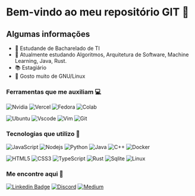 # Bem-vindo ao meu repositório GIT 🤝

## Algumas informações

- 🔭 Estudande de Bacharelado de TI
- 🌱 Atualmente estudando Algoritmos, Arquitetura de Software, Machine Learning, Java, Rust.
- 📚 Estagiário
- 🐧 Gosto muito de GNU/Linux

### Ferramentas que me auxiliam 💻

![Nvidia](https://img.shields.io/badge/NVIDIA-GTX1060-76B900?style=for-the-badge&logo=nvidia&logoColor=white)
![Vercel](https://img.shields.io/badge/Vercel-000000?style=for-the-badge&logo=vercel&logoColor=white)
![Fedora](https://img.shields.io/badge/Fedora-294172?style=for-the-badge&logo=fedora&logoColor=white)
![Colab](https://img.shields.io/badge/Colab-F9AB00?style=for-the-badge&logo=googlecolab&color=525252)

![Ubuntu](https://img.shields.io/badge/Ubuntu-E95420?style=for-the-badge&logo=ubuntu&logoColor=white)
![Vscode](https://img.shields.io/badge/VS_Code-0078D4?style=for-the-badge&logo=visual%20studio%20code&logoColor=white)
![Vim](https://img.shields.io/badge/VIM-%2311AB00.svg?&style=for-the-badge&logo=vim&logoColor=white)
![Git](https://img.shields.io/badge/GIT-E44C30?style=for-the-badge&logo=git&logoColor=white)

### Tecnologias que utilizo 🧐

![JavaScript](https://img.shields.io/badge/JavaScript-323330?style=for-the-badge&logo=javascript&logoColor=F7DF1E)
![Nodejs](https://img.shields.io/badge/-Nodejs-black?style=for-the-badge&logo=Node.js)
![Python](https://img.shields.io/badge/Python-FFD43B?style=for-the-badge&logo=python&logoColor=blue)
![Java](https://img.shields.io/badge/Java-ED8B00?style=for-the-badge&logo=java&logoColor=white)
![C++](https://img.shields.io/badge/C%2B%2B-00599C?style=for-the-badge&logo=c%2B%2B&logoColor=white)
![Docker](https://img.shields.io/badge/Docker-2CA5E0?style=for-the-badge&logo=docker&logoColor=white)

![HTML5](https://img.shields.io/badge/HTML5-E34F26?style=for-the-badge&logo=html5&logoColor=white)
![CSS3](https://img.shields.io/badge/CSS3-1572B6?style=for-the-badge&logo=css3&logoColor=white)
![TypeScript](https://img.shields.io/badge/TypeScript-007ACC?style=for-the-badge&logo=typescript&logoColor=white)
![Rust](https://img.shields.io/badge/Rust-black?style=for-the-badge&logo=rust&logoColor=#E57324)
![Sqlite](https://img.shields.io/badge/SQLite-07405E?style=for-the-badge&logo=sqlite&logoColor=white)
![Linux](https://img.shields.io/badge/Linux-FCC624?style=for-the-badge&logo=linux&logoColor=black)

### Me encontre aqui 👋

[![Linkedin Badge](https://img.shields.io/badge/LinkedIn-0077B5?style=for-the-badge&logo=linkedin&logoColor=white)](https://www.linkedin.com/in/victor-adriano-9592a0211/)
[![Discord](https://img.shields.io/badge/Discord-7289DA?style=for-the-badge&logo=discord&logoColor=white)](https://discordapp.com/users/236953323394170881)
[![Medium](https://img.shields.io/badge/Medium-12100E?style=for-the-badge&logo=medium&logoColor=white)](https://medium.com/@zariten)
